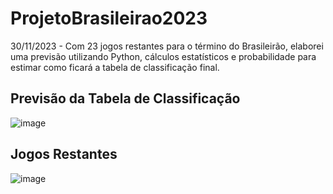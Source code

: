 # ProjetoBrasileirao2023

30/11/2023 - Com 23 jogos restantes para o término do Brasileirão, elaborei uma previsão utilizando Python, cálculos estatísticos e probabilidade para estimar como ficará a tabela de classificação final.

## Previsão da Tabela de Classificação
![image](https://github.com/GChandrone/ProjetoBrasileirao2023/assets/143294565/2d1c1ee6-e9da-4cda-ba0c-3b7813404083)

## Jogos Restantes
![image](https://github.com/GChandrone/ProjetoBrasileirao2023/assets/143294565/1d4c2e4f-5614-4678-9671-0e5c085f0c7d)


